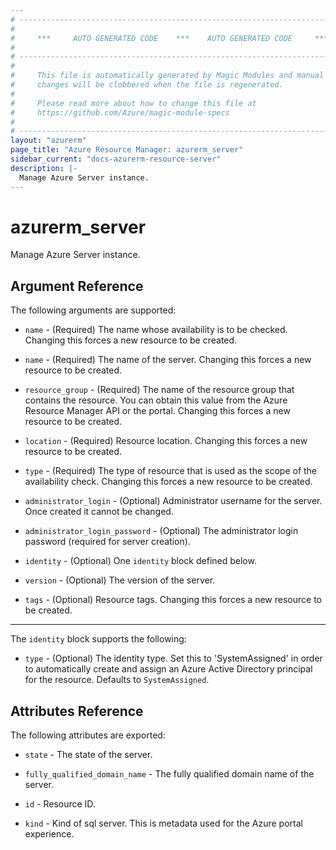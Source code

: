 ```yaml
---
# ----------------------------------------------------------------------------
#
#     ***     AUTO GENERATED CODE    ***    AUTO GENERATED CODE     ***
#
# ----------------------------------------------------------------------------
#
#     This file is automatically generated by Magic Modules and manual
#     changes will be clobbered when the file is regenerated.
#
#     Please read more about how to change this file at
#     https://github.com/Azure/magic-module-specs
#
# ----------------------------------------------------------------------------
layout: "azurerm"
page_title: "Azure Resource Manager: azurerm_server"
sidebar_current: "docs-azurerm-resource-server"
description: |-
  Manage Azure Server instance.
---
```


# azurerm_server

Manage Azure Server instance.


## Argument Reference

The following arguments are supported:

* `name` - (Required) The name whose availability is to be checked. Changing this forces a new resource to be created.

* `name` - (Required) The name of the server. Changing this forces a new resource to be created.

* `resource_group` - (Required) The name of the resource group that contains the resource. You can obtain this value from the Azure Resource Manager API or the portal. Changing this forces a new resource to be created.

* `location` - (Required) Resource location. Changing this forces a new resource to be created.

* `type` - (Required) The type of resource that is used as the scope of the availability check. Changing this forces a new resource to be created.

* `administrator_login` - (Optional) Administrator username for the server. Once created it cannot be changed.

* `administrator_login_password` - (Optional) The administrator login password (required for server creation).

* `identity` - (Optional) One `identity` block defined below.

* `version` - (Optional) The version of the server.

* `tags` - (Optional) Resource tags. Changing this forces a new resource to be created.

---

The `identity` block supports the following:

* `type` - (Optional) The identity type. Set this to 'SystemAssigned' in order to automatically create and assign an Azure Active Directory principal for the resource. Defaults to `SystemAssigned`.

## Attributes Reference

The following attributes are exported:

* `state` - The state of the server.

* `fully_qualified_domain_name` - The fully qualified domain name of the server.

* `id` - Resource ID.

* `kind` - Kind of sql server. This is metadata used for the Azure portal experience.
